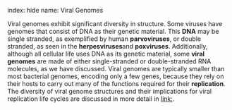 index: hide
name: Viral Genomes

Viral genomes exhibit significant diversity in structure. Some viruses have genomes that consist of DNA as their genetic material. This  **DNA** may be single stranded, as exemplified by human  **parvoviruses**, or double stranded, as seen in the  **herpesviruses**and  **poxviruses**. Additionally, although all cellular life uses DNA as its genetic material, some  **viral genomes** are made of either single-stranded or double-stranded RNA molecules, as we have discussed. Viral genomes are typically smaller than most bacterial genomes, encoding only a few genes, because they rely on their hosts to carry out many of the functions required for their  **replication**. The diversity of viral genome structures and their implications for viral replication life cycles are discussed in more detail in <link:>.
